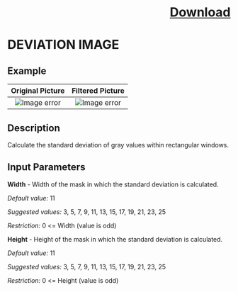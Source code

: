 # <p align="right"><a class="github-button" aria-label="Download ntkme/github-buttons on GitHub" href="https://github.com/Balluff-BVS/TestScripts/raw/master/Filters/Smoothing/DeviationImage/deviation_image.zip" data-icon="octicon-cloud-download">Download</a></p>


DEVIATION IMAGE
==========

## Example

Original Picture             | Filtered Picture
:-------------------------:|:-------------------------:
![Image error](https://github.com/Balluff-BVS/TestScripts/blob/master/Filters/Smoothing/DeviationImage/original.png?raw=true)  |  ![Image error](https://github.com/Balluff-BVS/TestScripts/blob/master/Filters/Smoothing/DeviationImage/deviation_image.png?raw=true)

Description
----------

Calculate the standard deviation of gray values within rectangular windows.

Input Parameters
----------

**Width** - Width of the mask in which the standard deviation is calculated.

*Default value:* 11

*Suggested values:* 3, 5, 7, 9, 11, 13, 15, 17, 19, 21, 23, 25

*Restriction:* 0 <= Width (value is odd)

**Height** - Height of the mask in which the standard deviation is calculated.

*Default value:* 11

*Suggested values:* 3, 5, 7, 9, 11, 13, 15, 17, 19, 21, 23, 25

*Restriction:* 0 <= Height (value is odd)
